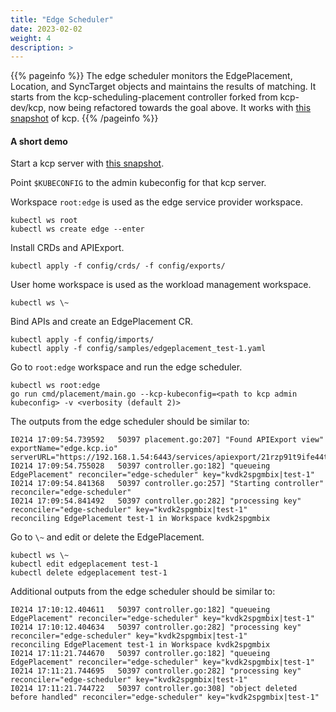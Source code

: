 ```yaml
---
title: "Edge Scheduler"
date: 2023-02-02
weight: 4
description: >
---
```


{{% pageinfo %}}
The edge scheduler monitors the EdgePlacement, Location, and SyncTarget objects and maintains the results of matching.
It starts from the kcp-scheduling-placement controller forked from kcp-dev/kcp, now being refactored towards the goal above.
It works with [this snapshot](https://github.com/kcp-dev/kcp/tree/4506fdc064060b3fe82e1082533f9798b36ba7a5) of kcp.
{{% /pageinfo %}}

#### A short demo
Start a kcp server with [this snapshot](https://github.com/kcp-dev/kcp/tree/4506fdc064060b3fe82e1082533f9798b36ba7a5).

Point `$KUBECONFIG` to the admin kubeconfig for that kcp server.

Workspace `root:edge` is used as the edge service provider workspace.
```console
kubectl ws root
kubectl ws create edge --enter
```

Install CRDs and APIExport.
```console
kubectl apply -f config/crds/ -f config/exports/
```

User home workspace is used as the workload management workspace.
```console
kubectl ws \~
```

Bind APIs and create an EdgePlacement CR.
```console
kubectl apply -f config/imports/
kubectl apply -f config/samples/edgeplacement_test-1.yaml
```

Go to `root:edge` workspace and run the edge scheduler.
```console
kubectl ws root:edge
go run cmd/placement/main.go --kcp-kubeconfig=<path to kcp admin kubeconfig> -v <verbosity (default 2)>
```

The outputs from the edge scheduler should be similar to:
```console
I0214 17:09:54.739592   50397 placement.go:207] "Found APIExport view" exportName="edge.kcp.io" serverURL="https://192.168.1.54:6443/services/apiexport/21rzp91t9ife44tq/edge.kcp.io"
I0214 17:09:54.755028   50397 controller.go:182] "queueing EdgePlacement" reconciler="edge-scheduler" key="kvdk2spgmbix|test-1"
I0214 17:09:54.841368   50397 controller.go:257] "Starting controller" reconciler="edge-scheduler"
I0214 17:09:54.841492   50397 controller.go:282] "processing key" reconciler="edge-scheduler" key="kvdk2spgmbix|test-1"
reconciling EdgePlacement test-1 in Workspace kvdk2spgmbix
```

Go to `\~` and edit or delete the EdgePlacement.
```
kubectl ws \~
kubectl edit edgeplacement test-1
kubectl delete edgeplacement test-1
```

Additional outputs from the edge scheduler should be similar to:
```console
I0214 17:10:12.404611   50397 controller.go:182] "queueing EdgePlacement" reconciler="edge-scheduler" key="kvdk2spgmbix|test-1"
I0214 17:10:12.404634   50397 controller.go:282] "processing key" reconciler="edge-scheduler" key="kvdk2spgmbix|test-1"
reconciling EdgePlacement test-1 in Workspace kvdk2spgmbix
I0214 17:11:21.744670   50397 controller.go:182] "queueing EdgePlacement" reconciler="edge-scheduler" key="kvdk2spgmbix|test-1"
I0214 17:11:21.744695   50397 controller.go:282] "processing key" reconciler="edge-scheduler" key="kvdk2spgmbix|test-1"
I0214 17:11:21.744722   50397 controller.go:308] "object deleted before handled" reconciler="edge-scheduler" key="kvdk2spgmbix|test-1"
```

